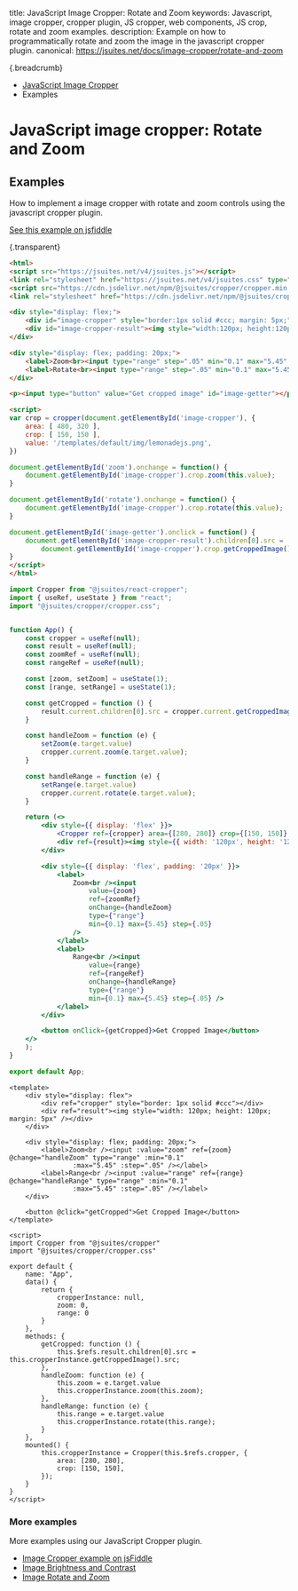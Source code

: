 title: JavaScript Image Cropper: Rotate and Zoom
keywords: Javascript, image cropper, cropper plugin, JS cropper, web components, JS crop, rotate and zoom examples.
description: Example on how to programmatically rotate and zoom the image in the javascript cropper plugin.
canonical: https://jsuites.net/docs/image-cropper/rotate-and-zoom

{.breadcrumb}
- [JavaScript Image Cropper](/docs/image-cropper)
- Examples

# JavaScript image cropper: Rotate and Zoom

## Examples

How to implement a image cropper with rotate and zoom controls using the javascript cropper plugin.  

[See this example on jsfiddle](https://jsfiddle.net/spreadsheet/056jtdn4/)

{.transparent}
```html
<html>
<script src="https://jsuites.net/v4/jsuites.js"></script>
<link rel="stylesheet" href="https://jsuites.net/v4/jsuites.css" type="text/css" />
<script src="https://cdn.jsdelivr.net/npm/@jsuites/cropper/cropper.min.js"></script>
<link rel="stylesheet" href="https://cdn.jsdelivr.net/npm/@jsuites/cropper/cropper.min.css" type="text/css" />

<div style="display: flex;">
    <div id="image-cropper" style="border:1px solid #ccc; margin: 5px;"></div>
    <div id="image-cropper-result"><img style="width:120px; height:120px; margin: 5px;"></div>
</div>

<div style="display: flex; padding: 20px;">
    <label>Zoom<br><input type="range" step=".05" min="0.1" max="5.45" value="1" id="zoom"></label><br>
    <label>Rotate<br><input type="range" step=".05" min="0.1" max="5.45" value="1" id="rotate"></label>
</div>

<p><input type="button" value="Get cropped image" id="image-getter"></p>

<script>
var crop = cropper(document.getElementById('image-cropper'), {
    area: [ 480, 320 ],
    crop: [ 150, 150 ],
    value: '/templates/default/img/lemonadejs.png',
})

document.getElementById('zoom').onchange = function() {
    document.getElementById('image-cropper').crop.zoom(this.value);
}

document.getElementById('rotate').onchange = function() {
    document.getElementById('image-cropper').crop.rotate(this.value);
}

document.getElementById('image-getter').onclick = function() {
    document.getElementById('image-cropper-result').children[0].src =
        document.getElementById('image-cropper').crop.getCroppedImage().src;
}
</script>
</html>
```
```jsx
import Cropper from "@jsuites/react-cropper";
import { useRef, useState } from "react";
import "@jsuites/cropper/cropper.css";


function App() {
    const cropper = useRef(null);
    const result = useRef(null);
    const zoomRef = useRef(null);
    const rangeRef = useRef(null);

    const [zoom, setZoom] = useState(1);
    const [range, setRange] = useState(1);

    const getCropped = function () {
        result.current.children[0].src = cropper.current.getCroppedImage().src;
    }

    const handleZoom = function (e) {
        setZoom(e.target.value)
        cropper.current.zoom(e.target.value);
    }

    const handleRange = function (e) {
        setRange(e.target.value)
        cropper.current.rotate(e.target.value);
    }

    return (<>
        <div style={{ display: 'flex' }}>
            <Cropper ref={cropper} area={[280, 280]} crop={[150, 150]} style={{ border: '1px solid #ccc' }} />
            <div ref={result}><img style={{ width: '120px', height: '120px', margin: '5px' }} /></div>
        </div>

        <div style={{ display: 'flex', padding: '20px' }}>
            <label>
                Zoom<br /><input
                    value={zoom}
                    ref={zoomRef}
                    onChange={handleZoom}
                    type={"range"}
                    min={0.1} max={5.45} step={.05}
                />
            </label>
            <label>
                Range<br /><input
                    value={range}
                    ref={rangeRef}
                    onChange={handleRange}
                    type={"range"}
                    min={0.1} max={5.45} step={.05} />
            </label>
        </div>

        <button onClick={getCropped}>Get Cropped Image</button>
    </>
    );
}

export default App;
```
```vue
<template>
    <div style="display: flex">
        <div ref="cropper" style="border: 1px solid #ccc"></div>
        <div ref="result"><img style="width: 120px; height: 120px; margin: 5px" /></div>
    </div>

    <div style="display: flex; padding: 20px;">
        <label>Zoom<br /><input :value="zoom" ref={zoom} @change="handleZoom" type="range" :min="0.1"
                :max="5.45" :step=".05" /></label>
        <label>Range<br /><input :value="range" ref={range} @change="handleRange" type="range" :min="0.1"
                :max="5.45" :step=".05" /></label>
    </div>

    <button @click="getCropped">Get Cropped Image</button>
</template>

<script>
import Cropper from "@jsuites/cropper"
import "@jsuites/cropper/cropper.css"

export default {
    name: "App",
    data() {
        return {
            cropperInstance: null,
            zoom: 0,
            range: 0
        }
    },
    methods: {
        getCropped: function () {
            this.$refs.result.children[0].src = this.cropperInstance.getCroppedImage().src;
        },
        handleZoom: function (e) {
            this.zoom = e.target.value
            this.cropperInstance.zoom(this.zoom);
        },
        handleRange: function (e) {
            this.range = e.target.value
            this.cropperInstance.rotate(this.range);
        }
    },
    mounted() {
        this.cropperInstance = Cropper(this.$refs.cropper, {
            area: [280, 280],
            crop: [150, 150],
        });
    }
}
</script>
```

### More examples

More examples using our JavaScript Cropper plugin.

* [Image Cropper example on jsFiddle](https://jsfiddle.net/spreadsheet/1a5mts0u/)
* [Image Brightness and Contrast](/docs/image-cropper/brightness-and-contrast-filters)
* [Image Rotate and Zoom](/docs/image-cropper/rotate-and-zoom)